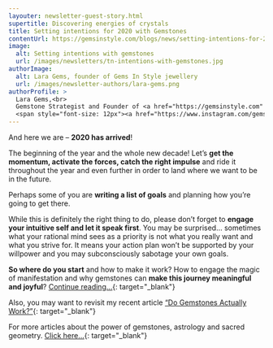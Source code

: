 ```yaml
---
layouter: newsletter-guest-story.html
supertitle: Discovering energies of crystals
title: Setting intentions for 2020 with Gemstones
contentUrl: https://gemsinstyle.com/blogs/news/setting-intentions-for-2020-with-gemstones
image:
  alt: Setting intentions with gemstones
  url: /images/newsletters/tn-intentions-with-gemstones.jpg
authorImage:
  alt: Lara Gems, founder of Gems In Style jewellery
  url: /images/newsletter-authors/lara-gems.png
authorProfile: >
  Lara Gems,<br>
  Gemstone Strategist and Founder of <a href="https://gemsinstyle.com" target="_blank">Gems In Style Jewellery</a><br>
  <span style="font-size: 12px"><a href="https://www.instagram.com/gemsinstyle/" target="_blank">Instagram</a> &bull; <a href="https://www.facebook.com/gemsinstyle/" target="_blank">Facebook</a></span>
---
```


And here we are – **2020 has arrived**!

The beginning of the year and the whole new decade! Let’s **get the momentum, activate the forces, catch the right impulse** and ride it throughout the year and even further in order to land where we want to be in the future.

Perhaps some of you are **writing a list of goals** and planning how you’re going to get there. 

While this is definitely the right thing to do, please don’t forget to **engage your intuitive self and let it speak first**. You may be surprised… sometimes what your rational mind sees as a priority is not what you really want and what you strive for. It means your action plan won’t be supported by your willpower and you may subconsciously sabotage your own goals.

**So where do you start** and how to make it work? How to engage the magic of manifestation and why gemstones can **make this journey meaningful and joyful**? [Continue reading…]($contentUrl){: target="_blank"}

Also, you may want to revisit my recent article [“Do Gemstones Actually Work?”](https://gemsinstyle.com/blogs/news/do-gemstones-actually-work){: target="_blank"}

For more articles about the power of gemstones, astrology and sacred geometry. [Click here…](https://gemsinstyle.com/blogs/news){: target="_blank"}